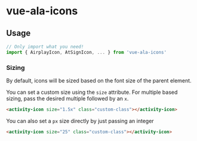 # vue-ala-icons

## Usage

```js
// Only import what you need!
import { AirplayIcon, AtSignIcon, ... } from 'vue-ala-icons'
```

### Sizing

By default, icons will be sized based on the font size of the parent element.

You can set a custom size using the `size` attribute. 
For multiple based sizing, pass the desired multiple followed by an `x`.

```html
<activity-icon size="1.5x" class="custom-class"></activity-icon> 
```

You can also set a `px` size directly by just passing an integer

```html
<activity-icon size="25" class="custom-class"></activity-icon> 
```